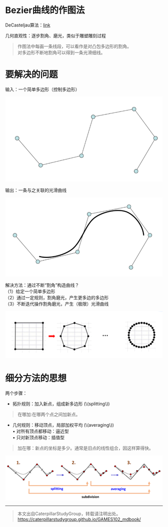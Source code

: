 # Bezier曲线的作图法    

DeCasteljau算法：[link](../BezierCurve/DeCasteljau算法.md)

几何直观性：逐步割角、磨光，类似于雕塑雕刻过程   

> 作图法中每画一条线段，可以看作是对凸包多边形的割角。     
对多边形不断地割角可以得到一条光滑细线。 

# 要解决的问题   

输入：一个简单多边形（控制多边形）     

![](../assets/细曲3.png)     

输出：一条与之关联的光滑曲线     

![](../assets/细曲4.png)    


解决方法：通过不断“割角”构造曲线？   
（1）给定一个简单多边形    
（2）通过一定规则，割角磨光，产生更多边的多边形     
（3）不断迭代操作割角磨光，产生（极限）光滑曲线     

![](../assets/细曲5.png)    

# 细分方法的思想   

两个步骤：    
* 拓扑规则：加入新点，组成新多边形 (\\(splitting\\))    
> 在哪加:在哪两个点之间加新点。     

* 几何规则：移动顶点，局部加权平均 (\\(averaging\\))    
• 对所有顶点都移动：逼近型    
• 只对新顶点移动：插值型        
> 加在哪：新点的坐标是多少。通常是旧点的线性组合，因这样算得快。  
   
![](../assets/细曲6.png)    

---  

> 本文出自CaterpillarStudyGroup，转载请注明出处。
https://caterpillarstudygroup.github.io/GAMES102_mdbook/




